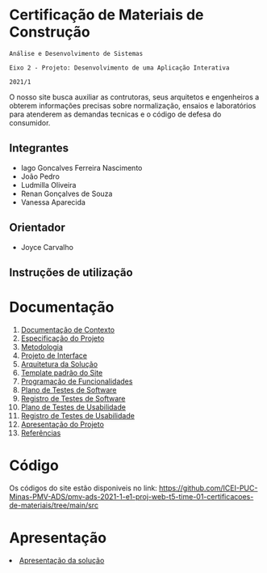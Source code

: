 # Certificação de Materiais de Construção

`Análise e Desenvolvimento de Sistemas`

`Eixo 2 - Projeto: Desenvolvimento de uma Aplicação Interativa`

`2021/1`

O nosso site busca auxiliar as contrutoras, seus arquitetos e engenheiros a obterem informações precisas sobre normalização, ensaios e laboratórios para atenderem as demandas tecnicas e o código de defesa do consumidor.

## Integrantes

* Iago Goncalves Ferreira Nascimento
* João Pedro
* Ludmilla Oliveira
* Renan Gonçalves de Souza
* Vanessa Aparecida

## Orientador

* Joyce Carvalho

## Instruções de utilização



# Documentação

<ol>
<li><a href="docs/01-Documentação de Contexto.md"> Documentação de Contexto</a></li>
<li><a href="docs/02-Especificação do Projeto.md"> Especificação do Projeto</a></li>
<li><a href="docs/03-Metodologia.md"> Metodologia</a></li>
<li><a href="docs/04-Projeto de Interface.md"> Projeto de Interface</a></li>
<li><a href="docs/05-Arquitetura da Solução.md"> Arquitetura da Solução</a></li>
<li><a href="docs/06-Template padrão do Site.md"> Template padrão do Site</a></li>
<li><a href="docs/07-Programação de Funcionalidades.md"> Programação de Funcionalidades</a></li>
<li><a href="docs/08-Plano de Testes de Software.md"> Plano de Testes de Software</a></li>
<li><a href="docs/09-Registro de Testes de Software.md"> Registro de Testes de Software</a></li>
<li><a href="docs/10-Plano de Testes de Usabilidade.md"> Plano de Testes de Usabilidade</a></li>
<li><a href="docs/11-Registro de Testes de Usabilidade.md"> Registro de Testes de Usabilidade</a></li>
<li><a href="docs/12-Apresentação do Projeto.md"> Apresentação do Projeto</a></li>
<li><a href="docs/13-Referências.md"> Referências</a></li>
</ol>

# Código

Os códigos do site estão disponiveis no link: https://github.com/ICEI-PUC-Minas-PMV-ADS/pmv-ads-2021-1-e1-proj-web-t5-time-01-certificacoes-de-materiais/tree/main/src

# Apresentação

<li><a href="presentation/README.md"> Apresentação da solução</a></li>
